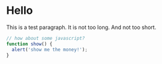 # Hello

This is a test paragraph. It is not too long. And not too short.

```javascript
// how about some javascript?
function show() {
  alert('show me the money!');
}
```